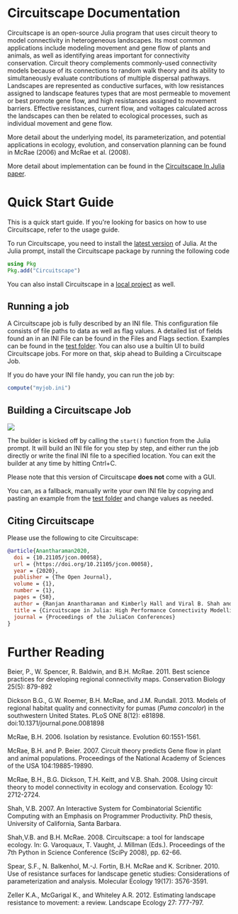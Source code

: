 # Circuitscape Documentation

Circuitscape is an open-source Julia program that uses circuit theory to model connectivity 
in heterogeneous landscapes. Its most common applications include modeling movement and gene
flow of plants and animals, as well as identifying areas important for connectivity 
conservation. Circuit theory complements commonly-used connectivity models because of its 
connections to random walk theory and its ability to simultaneously evaluate contributions 
of multiple dispersal pathways. Landscapes are represented as conductive surfaces, with 
low resistances assigned to landscape features types that are most permeable to movement 
or best promote gene flow, and high resistances assigned to movement barriers. Effective 
resistances, current flow, and voltages calculated across the landscapes can then be 
related to ecological processes, such as individual movement and gene flow.

More detail about the underlying model, its parameterization, and potential applications 
in ecology, evolution, and conservation planning can be found in McRae (2006) and 
McRae et al. (2008).

More detail about implementation can be found in the 
[Circuitscape In Julia paper](https://proceedings.juliacon.org/papers/10.21105/jcon.00058). 


# Quick Start Guide

This is a quick start guide. If you're looking for basics on how to use Circuitscape, 
refer to the usage guide. 

To run Circuitscape, you need to install the [latest version]() of Julia. 
At the Julia prompt, install the Circuitscape package by running the following code

```julia
using Pkg
Pkg.add("Circuitscape")
```

You can also install Circuitscape in a 
[local project](https://julialang.github.io/Pkg.jl/v1/environments/) as well. 

## Running a job

A Circuitscape job is fully described by an INI file. This configuration file consists of
file paths to data as well as flag values. A detailed list of fields found an in an
INI File can be found in the Files and Flags section. Examples can be found in the 
[test folder](https://github.com/Circuitscape/Circuitscape.jl/tree/master/test/input). You
can also use a builtin UI to build Circuitscape jobs. For more on that, skip ahead to 
Building a Circuitscape Job. 

If you do have your INI file handy, you can run the job by: 
```julia
compute("myjob.ini")
```
## Building a Circuitscape Job

![](https://raw.githubusercontent.com/Circuitscape/www.circuitscape.org/RA/inibuilder/assets/inibuilder.gif)

The builder is kicked off by calling the `start()` function from the Julia prompt. It will
build an INI file for you step by step, and either run the job directly or write the
final INI file to a specified location. You can exit the builder at any time by hitting 
Cntrl+C. 

Please note that this version of Circuitscape **does not** come with a GUI. 

You can, as a fallback, manually write your own INI file by copying and pasting an example 
from the [test folder]() and change values as needed.    

## Citing Circuitscape

Please use the following to cite Circuitscape: 

```bibtex
@article{Anantharaman2020,
  doi = {10.21105/jcon.00058},
  url = {https://doi.org/10.21105/jcon.00058},
  year = {2020},
  publisher = {The Open Journal},
  volume = {1},
  number = {1},
  pages = {58},
  author = {Ranjan Anantharaman and Kimberly Hall and Viral B. Shah and Alan Edelman},
  title = {Circuitscape in Julia: High Performance Connectivity Modelling to Support Conservation Decisions},
  journal = {Proceedings of the JuliaCon Conferences}
}
```

# Further Reading

Beier, P., W. Spencer, R. Baldwin, and B.H. McRae. 2011\. Best science practices for developing regional connectivity maps. Conservation Biology 25(5): 879-892

Dickson B.G., G.W. Roemer, B.H. McRae, and J.M. Rundall. 2013\. Models of regional habitat quality and connectivity for pumas (_Puma concolor_) in the southwestern United States. PLoS ONE 8(12): e81898\. doi:10.1371/journal.pone.0081898

McRae, B.H. 2006\. Isolation by resistance. Evolution 60:1551-1561.

McRae, B.H. and P. Beier. 2007\. Circuit theory predicts Gene flow in plant and animal populations. Proceedings of the National Academy of Sciences of the USA 104:19885-19890.

McRae, B.H., B.G. Dickson, T.H. Keitt, and V.B. Shah. 2008\. Using circuit theory to model connectivity in ecology and conservation. Ecology 10: 2712-2724.

Shah, V.B. 2007\. An Interactive System for Combinatorial Scientific Computing with an Emphasis on Programmer Productivity. PhD thesis, University of California, Santa Barbara.

Shah,V.B. and B.H. McRae. 2008\. Circuitscape: a tool for landscape ecology. In: G. Varoquaux, T. Vaught, J. Millman (Eds.). Proceedings of the 7th Python in Science Conference (SciPy 2008), pp. 62-66.

Spear, S.F., N. Balkenhol, M.-J. Fortin, B.H. McRae and K. Scribner. 2010\. Use of resistance surfaces for landscape genetic studies: Considerations of parameterization and analysis. Molecular Ecology 19(17): 3576-3591.

Zeller K.A., McGarigal K., and Whiteley A.R. 2012\. Estimating landscape resistance to movement: a review. Landscape Ecology 27: 777-797.

